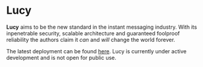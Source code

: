 # Lucy

**Lucy** aims to be the new standard in the instant messaging industry. With its inpenetrable security, scalable architecture and guaranteed foolproof reliability the authors claim it *can* and *will* change the world forever.

The latest deployment can be found [here](http://lucy-messaging.herokuapp.com/login.html). Lucy is currently under active development and is not open for public use.

